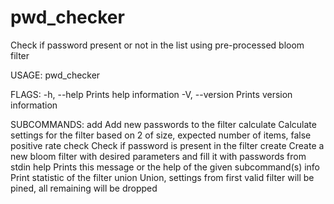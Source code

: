 # pwd_checker
Check if password present or not in the list using pre-processed bloom filter

USAGE:
    pwd_checker <SUBCOMMAND>

FLAGS:
    -h, --help       Prints help information
    -V, --version    Prints version information

SUBCOMMANDS:
    add          Add new passwords to the filter
    calculate    Calculate settings for the filter based on 2 of size, expected number of items, false positive rate
    check        Check if password is present in the filter
    create       Create a new bloom filter with desired parameters and fill it with passwords from stdin
    help         Prints this message or the help of the given subcommand(s)
    info         Print statistic of the filter
    union        Union, settings from first valid filter will be pined, all remaining will be dropped

